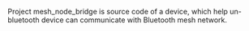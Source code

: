 Project mesh_node_bridge is source code of a device, which help un-bluetooth device can communicate with Bluetooth mesh network.